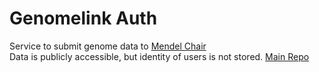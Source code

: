 # Genomelink Auth

Service to submit genome data to [Mendel Chair](https://o-lap.org/app.html?a=amitlzkpa&r=mendel)  
Data is publicly accessible, but identity of users is not stored.
[Main Repo](https://github.com/amitlzkpa/mendel)
